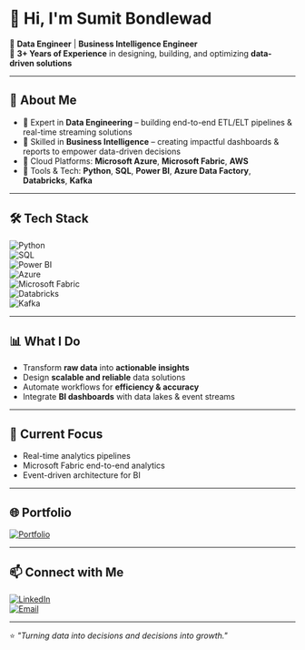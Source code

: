 # 👋 Hi, I'm Sumit Bondlewad  

💼 **Data Engineer** | **Business Intelligence Engineer**  
📅 **3+ Years of Experience** in designing, building, and optimizing **data-driven solutions**  

---

## 🚀 About Me  
- 🔹 Expert in **Data Engineering** – building end-to-end ETL/ELT pipelines & real-time streaming solutions  
- 🔹 Skilled in **Business Intelligence** – creating impactful dashboards & reports to empower data-driven decisions  
- 🔹 Cloud Platforms: **Microsoft Azure**, **Microsoft Fabric**, **AWS**  
- 🔹 Tools & Tech: **Python**, **SQL**, **Power BI**, **Azure Data Factory**, **Databricks**, **Kafka**  

---

## 🛠 Tech Stack  
![Python](https://img.shields.io/badge/Python-3776AB?style=for-the-badge&logo=python&logoColor=white)  
![SQL](https://img.shields.io/badge/SQL-336791?style=for-the-badge&logo=postgresql&logoColor=white)  
![Power BI](https://img.shields.io/badge/PowerBI-F2C811?style=for-the-badge&logo=powerbi&logoColor=black)  
![Azure](https://img.shields.io/badge/Azure-0078D4?style=for-the-badge&logo=microsoftazure&logoColor=white)  
![Microsoft Fabric](https://img.shields.io/badge/Microsoft%20Fabric-4F46E5?style=for-the-badge&logo=microsoft&logoColor=white)  
![Databricks](https://img.shields.io/badge/Databricks-EF3B2D?style=for-the-badge&logo=databricks&logoColor=white)  
![Kafka](https://img.shields.io/badge/Kafka-231F20?style=for-the-badge&logo=apachekafka&logoColor=white)  

---

## 📊 What I Do  
- Transform **raw data** into **actionable insights**  
- Design **scalable and reliable** data solutions  
- Automate workflows for **efficiency & accuracy**  
- Integrate **BI dashboards** with data lakes & event streams  

---

## 🎯 Current Focus  
- Real-time analytics pipelines  
- Microsoft Fabric end-to-end analytics  
- Event-driven architecture for BI  

---

## 🌐 Portfolio  
[![Portfolio](https://img.shields.io/badge/My%20Portfolio-000000?style=for-the-badge&logo=vercel&logoColor=white)](https://www.sumitbondlewad.me/)  

---

## 📫 Connect with Me  
[![LinkedIn](https://img.shields.io/badge/LinkedIn-0077B5?style=for-the-badge&logo=linkedin&logoColor=white)](https://www.linkedin.com/in/sumitbondlewad/)  
[![Email](https://img.shields.io/badge/Email-D14836?style=for-the-badge&logo=gmail&logoColor=white)](mailto:bondlewadsumit@gmail.com)  

---

⭐ *"Turning data into decisions and decisions into growth."*  
